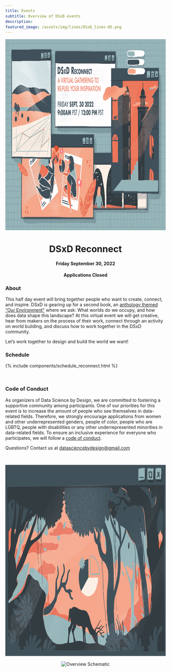 ```yaml
---
title: Events
subtitle: Overview of DSxD events
description: 
featured_image: /assets/img/lines/DSxD_lines-05.png
---
```


<p align="center">
<img src="../assets/img/Reconnect-Banner.png" alt="Photograph of an open book with two full page art works in a garden with red and purple flowers" height="600">
</p>

<center><H1> DSxD Reconnect</H1></center>
<center><H4> Friday September 30, 2022 </H4></center>
<center><b> Applications Closed </b></center>

### About

This half day event will bring together people who want to create, connect, and inspire. DSxD is gearing up for a second book, an [anthology themed “Our Environment”](https://datasciencebydesign.org/book-2) where we ask: What worlds do we occupy, and how does data shape this landscape? At this virtual event we will get creative, hear from makers on the process of their work, connect through an activity on world building, and discuss how to work together in the DSxD community.  

Let’s work together to design and build the world we want!

### Schedule

{% include components/schedule_reconnect.html %}

<br />

### Code of Conduct

As organizers of Data Science by Design, we are committed to fostering a supportive community among participants. One of our priorities for this event is to increase the amount  of people who see themselves in data-related fields. Therefore, we strongly encourage applications from women and other underrepresented genders, people of color, people who are LGBTQ, people with disabilities or any other underrepresented minorities in data-related fields. To ensure an inclusive experience for everyone who participates, we will follow a [code of conduct](http://datasciencebydesign.org/coc).



Questions? Contact us at datasciencebydesign@gmail.com

<br />


<p align="center">
<img src="../assets/img/forest.png" alt="Photograph of an open book with two full page art works in a garden with red and purple flowers" height="600">
</p>

<center><img src="../assets/img/lines/DSxD_lines-04.png" alt="Overview Schematic" height="50"></center>









